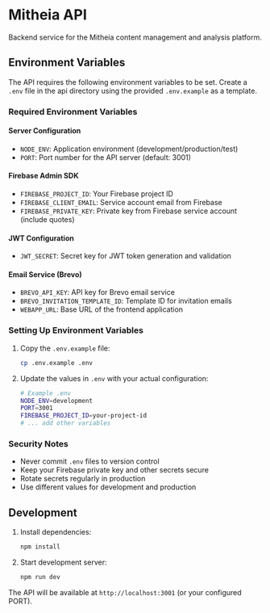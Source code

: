 # Mitheia API

Backend service for the Mitheia content management and analysis platform.

## Environment Variables

The API requires the following environment variables to be set. Create a `.env` file in the api directory using the provided `.env.example` as a template.

### Required Environment Variables

#### Server Configuration
- `NODE_ENV`: Application environment (development/production/test)
- `PORT`: Port number for the API server (default: 3001)

#### Firebase Admin SDK
- `FIREBASE_PROJECT_ID`: Your Firebase project ID
- `FIREBASE_CLIENT_EMAIL`: Service account email from Firebase
- `FIREBASE_PRIVATE_KEY`: Private key from Firebase service account (include quotes)

#### JWT Configuration
- `JWT_SECRET`: Secret key for JWT token generation and validation

#### Email Service (Brevo)
- `BREVO_API_KEY`: API key for Brevo email service
- `BREVO_INVITATION_TEMPLATE_ID`: Template ID for invitation emails
- `WEBAPP_URL`: Base URL of the frontend application

### Setting Up Environment Variables

1. Copy the `.env.example` file:
   ```bash
   cp .env.example .env
   ```

2. Update the values in `.env` with your actual configuration:
   ```bash
   # Example .env
   NODE_ENV=development
   PORT=3001
   FIREBASE_PROJECT_ID=your-project-id
   # ... add other variables
   ```

### Security Notes

- Never commit `.env` files to version control
- Keep your Firebase private key and other secrets secure
- Rotate secrets regularly in production
- Use different values for development and production

## Development

1. Install dependencies:
   ```bash
   npm install
   ```

2. Start development server:
   ```bash
   npm run dev
   ```

The API will be available at `http://localhost:3001` (or your configured PORT).
